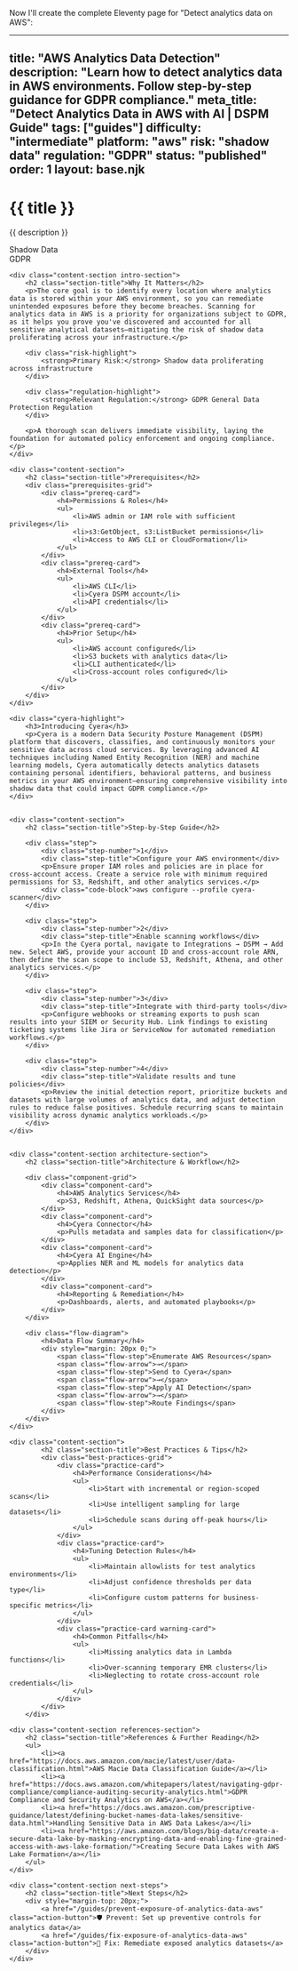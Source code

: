 Now I'll create the complete Eleventy page for "Detect analytics data on AWS":

---
title: "AWS Analytics Data Detection"
description: "Learn how to detect analytics data in AWS environments. Follow step-by-step guidance for GDPR compliance."
meta_title: "Detect Analytics Data in AWS with AI | DSPM Guide"
tags: ["guides"]
difficulty: "intermediate"
platform: "aws"
risk: "shadow data"
regulation: "GDPR"
status: "published"
order: 1
layout: base.njk
---

<div class="container">
    <div class="header">
        <h1>{{ title }}</h1>
        <p>{{ description }}</p>
        <div class="badge">Shadow Data</div>
        <div class="badge regulation">GDPR</div>
    </div>

    <div class="content-section intro-section">
        <h2 class="section-title">Why It Matters</h2>
        <p>The core goal is to identify every location where analytics data is stored within your AWS environment, so you can remediate unintended exposures before they become breaches. Scanning for analytics data in AWS is a priority for organizations subject to GDPR, as it helps you prove you've discovered and accounted for all sensitive analytical datasets—mitigating the risk of shadow data proliferating across your infrastructure.</p>
        
        <div class="risk-highlight">
            <strong>Primary Risk:</strong> Shadow data proliferating across infrastructure
        </div>
        
        <div class="regulation-highlight">
            <strong>Relevant Regulation:</strong> GDPR General Data Protection Regulation
        </div>
        
        <p>A thorough scan delivers immediate visibility, laying the foundation for automated policy enforcement and ongoing compliance.</p>
    </div>

    <div class="content-section">
        <h2 class="section-title">Prerequisites</h2>
        <div class="prerequisites-grid">
            <div class="prereq-card">
                <h4>Permissions & Roles</h4>
                <ul>
                    <li>AWS admin or IAM role with sufficient privileges</li>
                    <li>s3:GetObject, s3:ListBucket permissions</li>
                    <li>Access to AWS CLI or CloudFormation</li>
                </ul>
            </div>
            <div class="prereq-card">
                <h4>External Tools</h4>
                <ul>
                    <li>AWS CLI</li>
                    <li>Cyera DSPM account</li>
                    <li>API credentials</li>
                </ul>
            </div>
            <div class="prereq-card">
                <h4>Prior Setup</h4>
                <ul>
                    <li>AWS account configured</li>
                    <li>S3 buckets with analytics data</li>
                    <li>CLI authenticated</li>
                    <li>Cross-account roles configured</li>
                </ul>
            </div>
        </div>
    </div>
	
    <div class="cyera-highlight">
        <h3>Introducing Cyera</h3>
        <p>Cyera is a modern Data Security Posture Management (DSPM) platform that discovers, classifies, and continuously monitors your sensitive data across cloud services. By leveraging advanced AI techniques including Named Entity Recognition (NER) and machine learning models, Cyera automatically detects analytics datasets containing personal identifiers, behavioral patterns, and business metrics in your AWS environment—ensuring comprehensive visibility into shadow data that could impact GDPR compliance.</p>
    </div>
	

    <div class="content-section">
        <h2 class="section-title">Step-by-Step Guide</h2>
        
        <div class="step">
            <div class="step-number">1</div>
            <div class="step-title">Configure your AWS environment</div>
            <p>Ensure proper IAM roles and policies are in place for cross-account access. Create a service role with minimum required permissions for S3, Redshift, and other analytics services.</p>
            <div class="code-block">aws configure --profile cyera-scanner</div>
        </div>

        <div class="step">
            <div class="step-number">2</div>
            <div class="step-title">Enable scanning workflows</div>
            <p>In the Cyera portal, navigate to Integrations → DSPM → Add new. Select AWS, provide your account ID and cross-account role ARN, then define the scan scope to include S3, Redshift, Athena, and other analytics services.</p>
        </div>

        <div class="step">
            <div class="step-number">3</div>
            <div class="step-title">Integrate with third-party tools</div>
            <p>Configure webhooks or streaming exports to push scan results into your SIEM or Security Hub. Link findings to existing ticketing systems like Jira or ServiceNow for automated remediation workflows.</p>
        </div>

        <div class="step">
            <div class="step-number">4</div>
            <div class="step-title">Validate results and tune policies</div>
            <p>Review the initial detection report, prioritize buckets and datasets with large volumes of analytics data, and adjust detection rules to reduce false positives. Schedule recurring scans to maintain visibility across dynamic analytics workloads.</p>
        </div>
    </div>


    <div class="content-section architecture-section">
        <h2 class="section-title">Architecture & Workflow</h2>
        
        <div class="component-grid">
            <div class="component-card">
                <h4>AWS Analytics Services</h4>
                <p>S3, Redshift, Athena, QuickSight data sources</p>
            </div>
            <div class="component-card">
                <h4>Cyera Connector</h4>
                <p>Pulls metadata and samples data for classification</p>
            </div>
            <div class="component-card">
                <h4>Cyera AI Engine</h4>
                <p>Applies NER and ML models for analytics data detection</p>
            </div>
            <div class="component-card">
                <h4>Reporting & Remediation</h4>
                <p>Dashboards, alerts, and automated playbooks</p>
            </div>
        </div>

        <div class="flow-diagram">
            <h4>Data Flow Summary</h4>
            <div style="margin: 20px 0;">
                <span class="flow-step">Enumerate AWS Resources</span>
                <span class="flow-arrow">→</span>
                <span class="flow-step">Send to Cyera</span>
                <span class="flow-arrow">→</span>
                <span class="flow-step">Apply AI Detection</span>
                <span class="flow-arrow">→</span>
                <span class="flow-step">Route Findings</span>
            </div>
        </div>
    </div>

	<div class="content-section">
	        <h2 class="section-title">Best Practices & Tips</h2>
	        <div class="best-practices-grid">
	            <div class="practice-card">
	                <h4>Performance Considerations</h4>
	                <ul>
	                    <li>Start with incremental or region-scoped scans</li>
	                    <li>Use intelligent sampling for large datasets</li>
	                    <li>Schedule scans during off-peak hours</li>
	                </ul>
	            </div>
	            <div class="practice-card">
	                <h4>Tuning Detection Rules</h4>
	                <ul>
	                    <li>Maintain allowlists for test analytics environments</li>
	                    <li>Adjust confidence thresholds per data type</li>
	                    <li>Configure custom patterns for business-specific metrics</li>
	                </ul>
	            </div>
	            <div class="practice-card warning-card">
	                <h4>Common Pitfalls</h4>
	                <ul>
	                    <li>Missing analytics data in Lambda functions</li>
	                    <li>Over-scanning temporary EMR clusters</li>
	                    <li>Neglecting to rotate cross-account role credentials</li>
	                </ul>
	            </div>
	        </div>
	    </div>

    <div class="content-section references-section">
        <h2 class="section-title">References & Further Reading</h2>
        <ul>
            <li><a href="https://docs.aws.amazon.com/macie/latest/user/data-classification.html">AWS Macie Data Classification Guide</a></li>
            <li><a href="https://docs.aws.amazon.com/whitepapers/latest/navigating-gdpr-compliance/compliance-auditing-security-analytics.html">GDPR Compliance and Security Analytics on AWS</a></li>
            <li><a href="https://docs.aws.amazon.com/prescriptive-guidance/latest/defining-bucket-names-data-lakes/sensitive-data.html">Handling Sensitive Data in AWS Data Lakes</a></li>
            <li><a href="https://aws.amazon.com/blogs/big-data/create-a-secure-data-lake-by-masking-encrypting-data-and-enabling-fine-grained-access-with-aws-lake-formation/">Creating Secure Data Lakes with AWS Lake Formation</a></li>
        </ul>
    </div>

    <div class="content-section next-steps">
        <h2 class="section-title">Next Steps</h2>
        <div style="margin-top: 20px;">
            <a href="/guides/prevent-exposure-of-analytics-data-aws" class="action-button">🛡️ Prevent: Set up preventive controls for analytics data</a>
            <a href="/guides/fix-exposure-of-analytics-data-aws" class="action-button">🔧 Fix: Remediate exposed analytics datasets</a>
        </div>
    </div>
</div>